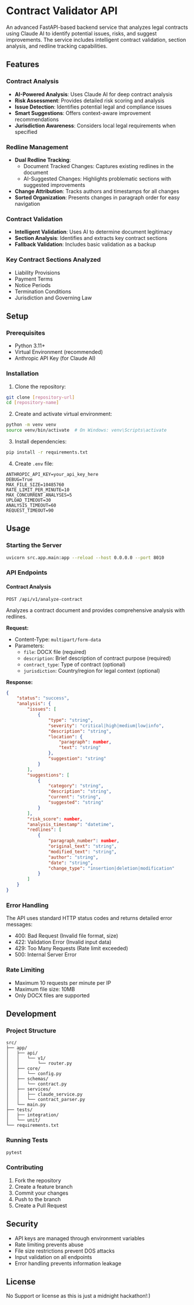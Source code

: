# Contract Validator API

An advanced FastAPI-based backend service that analyzes legal contracts using Claude AI to identify potential issues, risks, and suggest improvements. The service includes intelligent contract validation, section analysis, and redline tracking capabilities.

## Features

### Contract Analysis
- **AI-Powered Analysis**: Uses Claude AI for deep contract analysis
- **Risk Assessment**: Provides detailed risk scoring and analysis
- **Issue Detection**: Identifies potential legal and compliance issues
- **Smart Suggestions**: Offers context-aware improvement recommendations
- **Jurisdiction Awareness**: Considers local legal requirements when specified

### Redline Management
- **Dual Redline Tracking**:
  - Document Tracked Changes: Captures existing redlines in the document
  - AI-Suggested Changes: Highlights problematic sections with suggested improvements
- **Change Attribution**: Tracks authors and timestamps for all changes
- **Sorted Organization**: Presents changes in paragraph order for easy navigation

### Contract Validation
- **Intelligent Validation**: Uses AI to determine document legitimacy
- **Section Analysis**: Identifies and extracts key contract sections
- **Fallback Validation**: Includes basic validation as a backup

### Key Contract Sections Analyzed
- Liability Provisions
- Payment Terms
- Notice Periods
- Termination Conditions
- Jurisdiction and Governing Law

## Setup

### Prerequisites
- Python 3.11+
- Virtual Environment (recommended)
- Anthropic API Key (for Claude AI)

### Installation

1. Clone the repository:
```bash
git clone [repository-url]
cd [repository-name]
```

2. Create and activate virtual environment:
```bash
python -m venv venv
source venv/bin/activate  # On Windows: venv\Scripts\activate
```

3. Install dependencies:
```bash
pip install -r requirements.txt
```

4. Create `.env` file:
```env
ANTHROPIC_API_KEY=your_api_key_here
DEBUG=True
MAX_FILE_SIZE=10485760
RATE_LIMIT_PER_MINUTE=10
MAX_CONCURRENT_ANALYSES=5
UPLOAD_TIMEOUT=30
ANALYSIS_TIMEOUT=60
REQUEST_TIMEOUT=90
```

## Usage

### Starting the Server
```bash
uvicorn src.app.main:app --reload --host 0.0.0.0 --port 8010
```

### API Endpoints

#### Contract Analysis
`POST /api/v1/analyze-contract`

Analyzes a contract document and provides comprehensive analysis with redlines.

**Request:**
- Content-Type: `multipart/form-data`
- Parameters:
  - `file`: DOCX file (required)
  - `description`: Brief description of contract purpose (required)
  - `contract_type`: Type of contract (optional)
  - `jurisdiction`: Country/region for legal context (optional)

**Response:**
```json
{
    "status": "success",
    "analysis": {
        "issues": [
            {
                "type": "string",
                "severity": "critical|high|medium|low|info",
                "description": "string",
                "location": {
                    "paragraph": number,
                    "text": "string"
                },
                "suggestion": "string"
            }
        ],
        "suggestions": [
            {
                "category": "string",
                "description": "string",
                "current": "string",
                "suggested": "string"
            }
        ],
        "risk_score": number,
        "analysis_timestamp": "datetime",
        "redlines": [
            {
                "paragraph_number": number,
                "original_text": "string",
                "modified_text": "string",
                "author": "string",
                "date": "string",
                "change_type": "insertion|deletion|modification"
            }
        ]
    }
}
```

### Error Handling

The API uses standard HTTP status codes and returns detailed error messages:

- 400: Bad Request (Invalid file format, size)
- 422: Validation Error (Invalid input data)
- 429: Too Many Requests (Rate limit exceeded)
- 500: Internal Server Error

### Rate Limiting

- Maximum 10 requests per minute per IP
- Maximum file size: 10MB
- Only DOCX files are supported

## Development

### Project Structure
```
src/
├── app/
│   ├── api/
│   │   └── v1/
│   │       └── router.py
│   ├── core/
│   │   └── config.py
│   ├── schemas/
│   │   └── contract.py
│   ├── services/
│   │   ├── claude_service.py
│   │   └── contract_parser.py
│   └── main.py
├── tests/
│   ├── integration/
│   └── unit/
└── requirements.txt
```

### Running Tests
```bash
pytest
```

### Contributing
1. Fork the repository
2. Create a feature branch
3. Commit your changes
4. Push to the branch
5. Create a Pull Request

## Security

- API keys are managed through environment variables
- Rate limiting prevents abuse
- File size restrictions prevent DOS attacks
- Input validation on all endpoints
- Error handling prevents information leakage

## License

No Support or license as this is just a midnight hackathon!:)